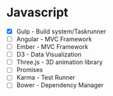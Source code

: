 Javascript
=================

- [x] Gulp - Build system/Taskrunner
- [ ] Angular - MVC Framework
- [ ] Ember - MVC Framework
- [ ] D3 - Data Visualization
- [ ] Three.js - 3D animation library
- [ ] Promises
- [ ] Karma - Test Runner
- [ ] Bower - Dependency Manager